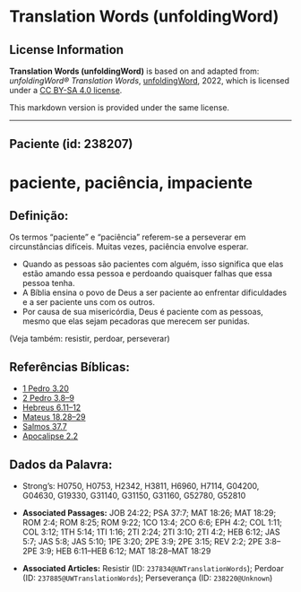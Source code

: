 # Translation Words (unfoldingWord)

## License Information

**Translation Words (unfoldingWord)** is based on and adapted from: _unfoldingWord® Translation Words_, [unfoldingWord](https://unfoldingword.org/utw), 2022, which is licensed under a [CC BY-SA 4.0 license](https://creativecommons.org/licenses/by-sa/4.0/legalcode.en).

This markdown version is provided under the same license.



--------------------------------

## Paciente (id: 238207)

paciente, paciência, impaciente
===============================

Definição:
----------

Os termos “paciente” e “paciência” referem\-se a perseverar em circunstâncias difíceis. Muitas vezes, paciência envolve esperar.

* Quando as pessoas são pacientes com alguém, isso significa que elas estão amando essa pessoa e perdoando quaisquer falhas que essa pessoa tenha.
* A Bíblia ensina o povo de Deus a ser paciente ao enfrentar dificuldades e a ser paciente uns com os outros.
* Por causa de sua misericórdia, Deus é paciente com as pessoas, mesmo que elas sejam pecadoras que merecem ser punidas.

(Veja também: resistir, perdoar, perseverar)

Referências Bíblicas:
---------------------

* [1 Pedro 3\.20](https://ref.ly/1Pet3:20)
* [2 Pedro 3\.8–9](https://ref.ly/2Pet3:8-2Pet3:9)
* [Hebreus 6\.11–12](https://ref.ly/Heb6:11-Heb6:12)
* [Mateus 18\.28–29](https://ref.ly/Matt18:28-Matt18:29)
* [Salmos 37\.7](https://ref.ly/Ps37:7)
* [Apocalipse 2\.2](https://ref.ly/Rev2:2)

Dados da Palavra:
-----------------

* Strong’s: H0750, H0753, H2342, H3811, H6960, H7114, G04200, G04630, G19330, G31140, G31150, G31160, G52780, G52810

* **Associated Passages:** JOB 24:22; PSA 37:7; MAT 18:26; MAT 18:29; ROM 2:4; ROM 8:25; ROM 9:22; 1CO 13:4; 2CO 6:6; EPH 4:2; COL 1:11; COL 3:12; 1TH 5:14; 1TI 1:16; 2TI 2:24; 2TI 3:10; 2TI 4:2; HEB 6:12; JAS 5:7; JAS 5:8; JAS 5:10; 1PE 3:20; 2PE 3:9; 2PE 3:15; REV 2:2; 2PE 3:8–2PE 3:9; HEB 6:11–HEB 6:12; MAT 18:28–MAT 18:29
* **Associated Articles:** Resistir (ID: `237834@UWTranslationWords`); Perdoar (ID: `237885@UWTranslationWords`); Perseverança (ID: `238220@Unknown`)

